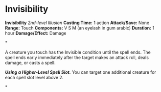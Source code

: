 # Invisibility

**Invisibility**
_2nd-level Illusion_
**Casting Time:** 1 action
**Attack/Save:** None
**Range:** Touch
**Components:** V S M (an eyelash in gum arabic)
**Duration:** 1 hour
**Damage/Effect:** Damage

*<p>A creature you touch has the Invisible condition until the spell ends. The spell ends early immediately after the target makes an attack roll, deals damage, or casts a spell.

***Using a Higher-Level Spell Slot.*** You can target one additional creature for each spell slot level above 2.</p>*